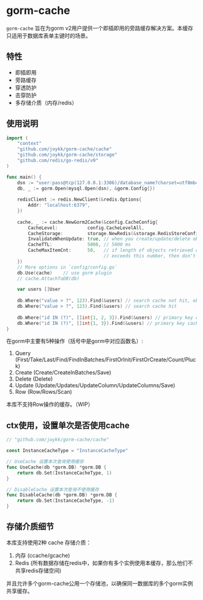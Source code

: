 # gorm-cache

`gorm-cache` 旨在为gorm v2用户提供一个即插即用的旁路缓存解决方案。本缓存只适用于数据库表单主键时的场景。

## 特性
- 即插即用
- 旁路缓存
- 穿透防护
- 击穿防护
- 多存储介质（内存/redis）

## 使用说明

```go
import (
    "context"
    "github.com/joykk/gorm-cache/cache"
    "github.com/joykk/gorm-cache/storage"
    "github.com/redis/go-redis/v9"
)

func main() {
    dsn := "user:pass@tcp(127.0.0.1:3306)/database_name?charset=utf8mb4"
    db, _ := gorm.Open(mysql.Open(dsn), &gorm.Config{})
    
    redisClient := redis.NewClient(&redis.Options{
        Addr: "localhost:6379",    
    })
    
    cache, _ := cache.NewGorm2Cache(&config.CacheConfig{
        CacheLevel:           config.CacheLevelAll,
        CacheStorage:         storage.NewRedis(&storage.RedisStoreConfig{Client: redisClient}),
        InvalidateWhenUpdate: true, // when you create/update/delete objects, invalidate cache
        CacheTTL:             5000, // 5000 ms
        CacheMaxItemCnt:      50,   // if length of objects retrieved one single time 
                                    // exceeds this number, then don't cache
    })
    // More options in `config/config.go`
    db.Use(cache)    // use gorm plugin
    // cache.AttachToDB(db)

    var users []User
    
    db.Where("value > ?", 123).Find(&users) // search cache not hit, objects cached
    db.Where("value > ?", 123).Find(&users) // search cache hit
    
    db.Where("id IN (?)", []int{1, 2, 3}).Find(&users) // primary key cache not hit, users cached
    db.Where("id IN (?)", []int{1, 3}).Find(&users) // primary key cache hit
}
```

在gorm中主要有5种操作（括号中是gorm中对应函数名）:

1. Query (First/Take/Last/Find/FindInBatches/FirstOrInit/FirstOrCreate/Count/Pluck)
2. Create (Create/CreateInBatches/Save)
3. Delete (Delete)
4. Update (Update/Updates/UpdateColumn/UpdateColumns/Save)
5. Row (Row/Rows/Scan)

本库不支持Row操作的缓存。（WIP）

## ctx使用，设置单次是否使用cache
```go
// "github.com/joykk/gorm-cache/cache"

const InstanceCacheType = "InstanceCacheType"

// UseCache 设置本次查询使用缓存
func UseCache(db *gorm.DB) *gorm.DB {
	return db.Set(InstanceCacheType, 1)
}

// DisableCache 设置本次查询不使用缓存
func DisableCache(db *gorm.DB) *gorm.DB {
	return db.Set(InstanceCacheType, -1)
}
```

## 存储介质细节

本库支持使用2种 cache 存储介质：

1. 内存 (ccache/gcache)
2. Redis (所有数据存储在redis中，如果你有多个实例使用本缓存，那么他们不共享redis存储空间)

并且允许多个gorm-cache公用一个存储池，以确保同一数据库的多个gorm实例共享缓存。
